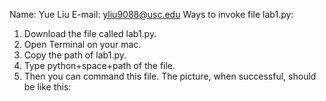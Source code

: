 Name: Yue Liu
E-mail: yliu9088@usc.edu
Ways to invoke file lab1.py: 
1. Download the file called lab1.py. 
2. Open Terminal on your mac. 
3. Copy the path of lab1.py. 
4. Type python+space+path of the file. 
5. Then you can command this file.
The picture, when successful, should be like this: 
